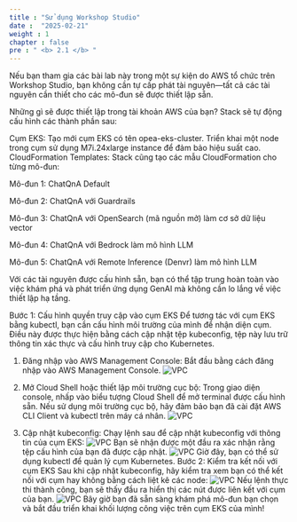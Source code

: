 ```yaml
---
title : "Sử dụng Workshop Studio"
date :  "2025-02-21" 
weight : 1 
chapter : false
pre : " <b> 2.1 </b> "
---
```


Nếu bạn tham gia các bài lab này trong một sự kiện do AWS tổ chức trên Workshop Studio, bạn không cần tự cấp phát tài nguyên—tất cả các tài nguyên cần thiết cho các mô-đun sẽ được thiết lập sẵn.

Những gì sẽ được thiết lập trong tài khoản AWS của bạn?
Stack sẽ tự động cấu hình các thành phần sau:

Cụm EKS:
Tạo mới cụm EKS có tên opea-eks-cluster.
Triển khai một node trong cụm sử dụng M7i.24xlarge instance để đảm bảo hiệu suất cao.
CloudFormation Templates:
Stack cũng tạo các mẫu CloudFormation cho từng mô-đun:

Mô-đun 1: ChatQnA Default

Mô-đun 2: ChatQnA với Guardrails

Mô-đun 3: ChatQnA với OpenSearch (mã nguồn mở) làm cơ sở dữ liệu vector

Mô-đun 4: ChatQnA với Bedrock làm mô hình LLM

Mô-đun 5: ChatQnA với Remote Inference (Denvr) làm mô hình LLM

Với các tài nguyên được cấu hình sẵn, bạn có thể tập trung hoàn toàn vào việc khám phá và phát triển ứng dụng GenAI mà không cần lo lắng về việc thiết lập hạ tầng.

Bước 1: Cấu hình quyền truy cập vào cụm EKS
Để tương tác với cụm EKS bằng kubectl, bạn cần cấu hình môi trường của mình để nhận diện cụm. Điều này được thực hiện bằng cách cập nhật tệp kubeconfig, tệp này lưu trữ thông tin xác thực và cấu hình truy cập cho Kubernetes.

1. Đăng nhập vào AWS Management Console:
Bắt đầu bằng cách đăng nhập vào AWS Management Console.
![VPC](/images/image001.png)

2. Mở Cloud Shell hoặc thiết lập môi trường cục bộ:
Trong giao diện console, nhấp vào biểu tượng Cloud Shell để mở terminal được cấu hình sẵn.
Nếu sử dụng môi trường cục bộ, hãy đảm bảo bạn đã cài đặt AWS CLI Client và kubectl trên máy cá nhân.
![VPC](/images/image002.png)

3. Cập nhật kubeconfig:
Chạy lệnh sau để cập nhật kubeconfig với thông tin của cụm EKS:
![VPC](/images/image004.png)
Bạn sẽ nhận được một đầu ra xác nhận rằng tệp cấu hình của bạn đã được cập nhật.
![VPC](/images/image005.png)
Giờ đây, bạn có thể sử dụng kubectl để quản lý cụm Kubernetes.
Bước 2: Kiểm tra kết nối với cụm EKS
Sau khi cập nhật kubeconfig, hãy kiểm tra xem bạn có thể kết nối với cụm hay không bằng cách liệt kê các node:
![VPC](/images/image006.png)
Nếu lệnh thực thi thành công, bạn sẽ thấy đầu ra hiển thị các nút được liên kết với cụm của bạn.
![VPC](/images/image007.png)
Bây giờ bạn đã sẵn sàng khám phá mô-đun bạn chọn và bắt đầu triển khai khối lượng công việc trên cụm EKS của mình!

